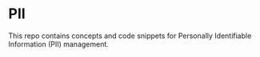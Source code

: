 # PII
This repo contains concepts and code snippets for Personally Identifiable Information (PII) management.
